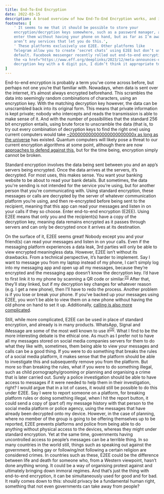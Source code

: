 ```yaml
---
title: End-To-End Encryption
date: 2022-03-15
description: A broad overview of how End-To-End Encryption works, and its advantages and drawbacks.
footnotes: [
    ' It seems to me that it should be possible to store your
    encryption/decryption keys somewhere, such as a password manager, and manually
    enter them without having your phone on hand, but as far as I’m aware there
    aren’t any services that let you do this.',
    ' These platforms exclusively use E2EE. Other platforms like
    Telegram allow you to create ‘secret chats’ using E2EE but don’t use it by 
    default. Facebook messenger recently rolled out end-to-end encryption but with
    the <a href="https://www.eff.org/deeplinks/2023/12/meta-announces-end-end-encryption-default-messenger"> amount of metadata collection </a> they do, and the fact that they encrypt the
    decryption key with a 6 digit pin, I didn’t think it appropriate to include.'
]
---
```


<p>
End-to-end encryption is probably a term you’ve come across before, but perhaps
not one you’re that familiar with. Nowadays, when data is sent over the
internet, it’s almost always encrypted beforehand. This scrambles the data into
seemingly random combinations of characters, using an encryption key. With the
matching decryption key however, the data can be unscrambled back into its
original form. This means that private information is kept private; nobody who
intercepts and reads the transmission is able to make sense of it. And with the
number of possibilities that the standard 256 bit encryption entails, using
brute force to unscramble the data (that is, to try out every combination of
decryption keys to find the right one) using current computers would take
<a href="https://www.ubiqsecurity.com/128bit-or-256bit-encryption-which-to-use/">
~200000000000000000000000x as long as the universe</a> has existed. Quantum
computers will likely pose a threat to our current encryption algorithms at some
point, although there are now
<a href="https://en.wikipedia.org/wiki/Post-quantum_cryptography#Implementation">
approaches to defend against this</a>, but for the time being, encryption simply
cannot be broken.
</p>
<p>
Standard encryption involves the data being sent between you and an app’s
servers being encrypted. Once the data arrives at the servers, it’s decrypted.
For most uses, this makes sense. You want your banking website to be about to
read your bank details. But sometimes, the data you're sending is not intended
for the service you’re using, but for another person that you're communicating with.
Using standard encryption, these messages or calls are decrypted by the server
of whatever communication platform you’re using, and then re-encrypted before being
sent to the recipient, meaning that this app can read your messages and listen in
on your calls if they so choose. Enter end-to-end encryption (E2EE). Using E2EE
means that only you and the recipient(s) have a copy of the decryption key,
meaning data remains encrypted as it passes through servers and can only be
decrypted once it arrives at its destination.
</p>
<p>
On the surface of it, E2EE seems great! Nobody except you and your friend(s) can
read your messages and listen in on your calls. Even if the messaging platform
experiences a data leak, 3rd parties will only be able to view encrypted
meaningless data. However, E2EE isn’t without its drawbacks. From a technical
perspective, it’s harder to implement. Say I want to message you from my laptop
instead of my phone, I can’t simply log into my messaging app and open up all my
messages, because they’re encrypted and the messaging app doesn’t know the
decryption key. I’d have to first link it to my phone by scanning a QR code or
similar.<sup><a id="n-1" href="#fn-1">[1]</a></sup> After that, they’ll stay linked, but if my decryption key
changes for whatever reason (e.g. I get a new phone), then I’ll have to redo the
process. Another problem is if you lose or break your phone. If you’ve backed up
your messages using E2EE, you won’t be able to view them on a new phone without
having the old phone on hand to set it up. Additionally, <a href="
https://signal.org/blog/how-to-build-encrypted-group-calls/">calling is also more
complicated</a>.
</p>
<p>
Still, while more complicated, E2EE can be used in place of standard encryption,
and already is in many products. WhatsApp, Signal and iMessage are some of the
most well known to use it<sup><a id="n-2" href="#fn-2">[3]</a></sup>. What I find
to be the more interesting debate is the ethical one. As much as I prefer not to
have all my messages stored on social media companies servers for them to do what
they like with, sometimes, them being able to view your messages and calls can be
a good thing. If you were to do something that breaks the rules of a social media
platform, it makes sense that the platform should be able to investigate this
and subsequently remove you from the platform. But more so than breaking the rules,
what if you were to do something illegal, such as child pornography/grooming or
planning and organising a crime that is later carried out. Surely a police
investigation should be able to have access to messages if it were needed to
help them in their investigation, right? I would argue that in a lot of cases,
it would still be possible to do this under E2EE. Say I were to report someone
on a platform, for breaking platform rules or doing something illegal, when I
hit the report button, it could send a copy of (part of) my message history with
that person to the social media platform or police agency, using the messages that
have already been decrypted onto my device. However, in the case of planning,
where no member of the group is going to be offering themselves up to be
reported, E2EE prevents platforms and police from being able to do anything
without physical access to the devices, whereas they might under standard
encryption. Yet at the same time, governments having uncontrolled access to
people’s messages can be a terrible thing. In so many countries in the world still,
things such as speaking out against the government, being gay or following/not
following a certain religion are considered crimes. In countries such as these,
E2EE could be the difference between life and death for someone who, from a Western
viewpoint, hasn’t done anything wrong. It could be a way of organising protest
against and ultimately bringing down immoral regimes. And that’s just the thing
with end-to-end encryption, it can be simultaneously used for good and for bad.
It really comes down to this: should privacy be a fundamental human right,
something that not even governments can take away from people?
</p>